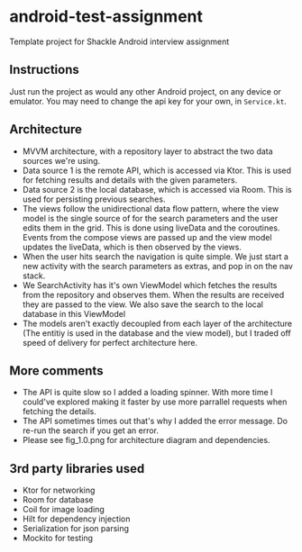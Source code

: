 # android-test-assignment
Template project for Shackle Android interview assignment

## Instructions

Just run the project as would any other Android project, on any device or emulator.
You may need to change the api key for your own, in `Service.kt`.


## Architecture

- MVVM architecture, with a repository layer to abstract the two data sources we're using.
- Data source 1 is the remote API, which is accessed via Ktor. This is used for fetching results and details with the given parameters.
- Data source 2 is the local database, which is accessed via Room. This is used for persisting previous searches. 
- The views follow the unidirectional data flow pattern, where the view model is the single source of for the search parameters and the user edits them in the grid.
This is done using liveData and the coroutines. Events from the compose views are passed up and the view model updates the liveData, which is then observed by the views.
- When the user hits search the navigation is quite simple. We just start a new activity with the search parameters as extras, and pop in on the nav stack.
- We SearchActivity has it's own ViewModel which fetches the results from the repository and observes them. When the results are received they are passed to the view.
We also save the search to the local database in this ViewModel
- The models aren't exactly decoupled from each layer of the architecture (The entitiy is used in the database and the view model), but I traded off speed of delivery for perfect architecture here.

## More comments
- The API is quite slow so I added a loading spinner. With more time I could've explored making it faster by use more parrallel requests when fetching the details.
- The API sometimes times out that's why I added the error message. Do re-run the search if you get an error.
- Please see fig_1.0.png for architecture diagram and dependencies.

## 3rd party libraries used
- Ktor for networking
- Room for database
- Coil for image loading
- Hilt for dependency injection
- Serialization for json parsing
- Mockito for testing
